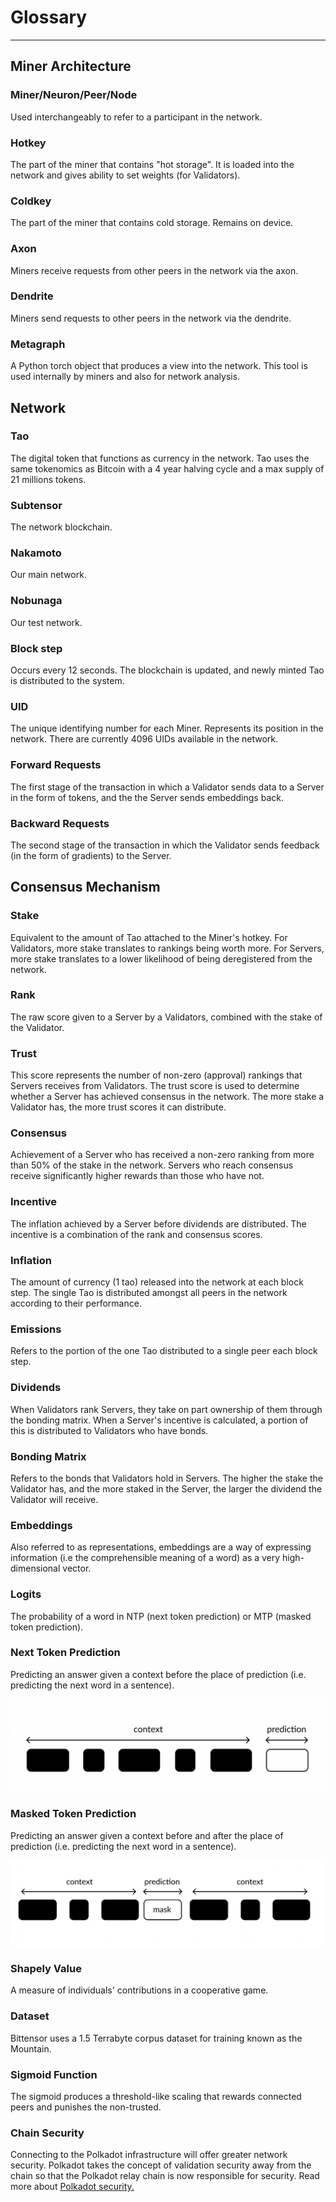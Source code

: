 # Glossary
---
## Miner Architecture 


### Miner/Neuron/Peer/Node

Used interchangeably to refer to a participant in the network. 


### Hotkey

The part of the miner that contains "hot storage". It is loaded into the network and gives ability to set weights (for Validators). 


### Coldkey

The part of the miner that contains cold storage. Remains on device.


### Axon

Miners receive requests from other peers in the network via the axon.


### Dendrite 

Miners send requests to other peers in the network via the dendrite. 


### Metagraph

A Python torch object that produces a view into the network. This tool is used internally by miners and also for network analysis. 


## Network 


### Tao 

The digital token that functions as currency in the network. Tao uses the same tokenomics as Bitcoin with a 4 year halving cycle and a max supply of 21 millions tokens.


### Subtensor

The network blockchain. 


### Nakamoto

Our main network. 


### Nobunaga

Our test network. 


### Block step

Occurs every 12 seconds. The blockchain is updated, and newly minted Tao is distributed to the system. 


### UID

The unique identifying number for each Miner. Represents its position in the network. There are currently 4096 UIDs available in the network. 


### Forward Requests

The first stage of the transaction in which a Validator sends data to a Server in the form of tokens, and the the Server sends embeddings back. 


### Backward Requests

The second stage of the transaction in which the Validator sends feedback (in the form of gradients) to the Server.


## Consensus Mechanism


### Stake

Equivalent to the amount of Tao attached to the Miner's hotkey. For Validators, more stake translates to rankings being worth more. For Servers, more stake translates to a lower likelihood of being deregistered from the network. 


### Rank

The raw score given to a Server by a Validators, combined with the stake of the Validator. 


### Trust

This score represents the number of non-zero (approval) rankings that Servers receives from Validators. The trust score is used to determine whether a Server has achieved consensus in the network. The more stake a Validator has, the more trust scores it can distribute. 


### Consensus


Achievement of a Server who has received a non-zero ranking from more than 50% of the stake in the network. Servers who reach consensus receive significantly higher rewards than those who have not. 


### Incentive

The inflation achieved by a Server before dividends are distributed. The incentive is a combination of the rank and consensus scores. 


### Inflation

The amount of currency (1 tao) released into the network at each block step. The single Tao is distributed amongst all peers in the network according to their performance.


### Emissions

Refers to the portion of the one Tao distributed to a single peer each block step.


### Dividends

When Validators rank Servers, they take on part ownership of them through the bonding matrix. When a Server's incentive is calculated, a portion of this is distributed to Validators who have bonds.


### Bonding Matrix

Refers to the bonds that Validators hold in Servers. The higher the stake the Validator has, and the more staked in the Server, the larger the dividend the Validator will receive. 


### Embeddings

Also referred to as representations, embeddings are a way of expressing information (i.e the comprehensible meaning of a word) as a very high-dimensional vector.


### Logits

The probability of a word in NTP (next token prediction) or MTP (masked token prediction).


### Next Token Prediction

Predicting an answer given a context before the place of prediction (i.e. predicting the next word in a sentence).

![logit/tokens](NextTokenPrediction.png)

### Masked Token Prediction

Predicting an answer given a context before and after the place of prediction (i.e. predicting the next word in a sentence).

![logit/tokens](MaskedTokenPrediction.png)

### Shapely Value

A measure of individuals' contributions in a cooperative game.


### Dataset

Bittensor uses a 1.5 Terrabyte corpus dataset for training known as the Mountain.


### Sigmoid Function

The sigmoid produces a threshold-like scaling that rewards connected peers and punishes the non-trusted.


### Chain Security

Connecting to the Polkadot infrastructure will offer greater network security. Polkadot takes the concept of validation security away from the chain so that the Polkadot relay chain is now responsible for security. Read more about [Polkadot security.](https://wiki.polkadot.network/docs/learn-security)